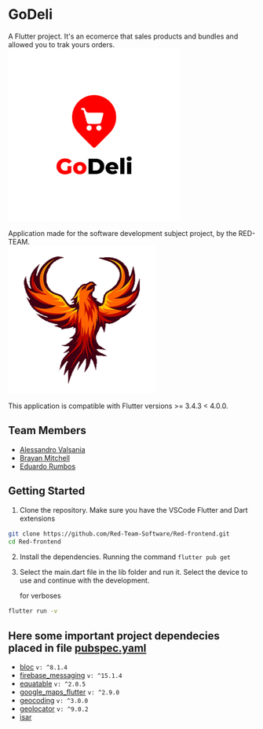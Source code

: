 # GoDeli

A Flutter project. It's an ecomerce that sales products and bundles and allowed you to trak yours orders.
<img src="/images/logo.png" alt="Logo-app" width="350">

Application made for the software development subject project, by the RED-TEAM.<br>
<img src="/images/phoenix.png" alt="Logo-Team" width="300"><br>

This application is compatible with Flutter versions >= 3.4.3 < 4.0.0.

## Team Members
*   [Alessandro Valsania](https://github.com/ValsaniaUCAB)
*   [Brayan Mitchell](https://github.com/bratik121)
*   [Eduardo Rumbos](https://github.com/rumbose)

## Getting Started
1. Clone the repository. Make sure you have the VSCode Flutter and Dart extensions
```bash
git clone https://github.com/Red-Team-Software/Red-frontend.git
cd Red-frontend
```

2. Install the dependencies. Running the command `flutter pub get`
   
3. Select the main.dart file in the lib folder and run it. Select the device to use and continue with the development.

   for verboses
```bash
flutter run -v
```
## Here some important project dependecies placed in file [pubspec.yaml](/pubspec.yaml)
* [bloc](https://pub.dev/packages/bloc) `v: ^8.1.4`
* [firebase_messaging](https://pub.dev/packages/firebase_messaging) `v: ^15.1.4`
* [equatable](https://pub.dev/packages/equatable) `v: ^2.0.5`
* [google_maps_flutter](https://pub.dev/packages/google_maps_flutter) `v: ^2.9.0`
* [geocoding](https://pub.dev/packages/geocoding) `v: ^3.0.0`
* [geolocator](https://pub.dev/packages/geolocator) `v: ^9.0.2`
* [isar](https://pub.dev/packages/isar)

